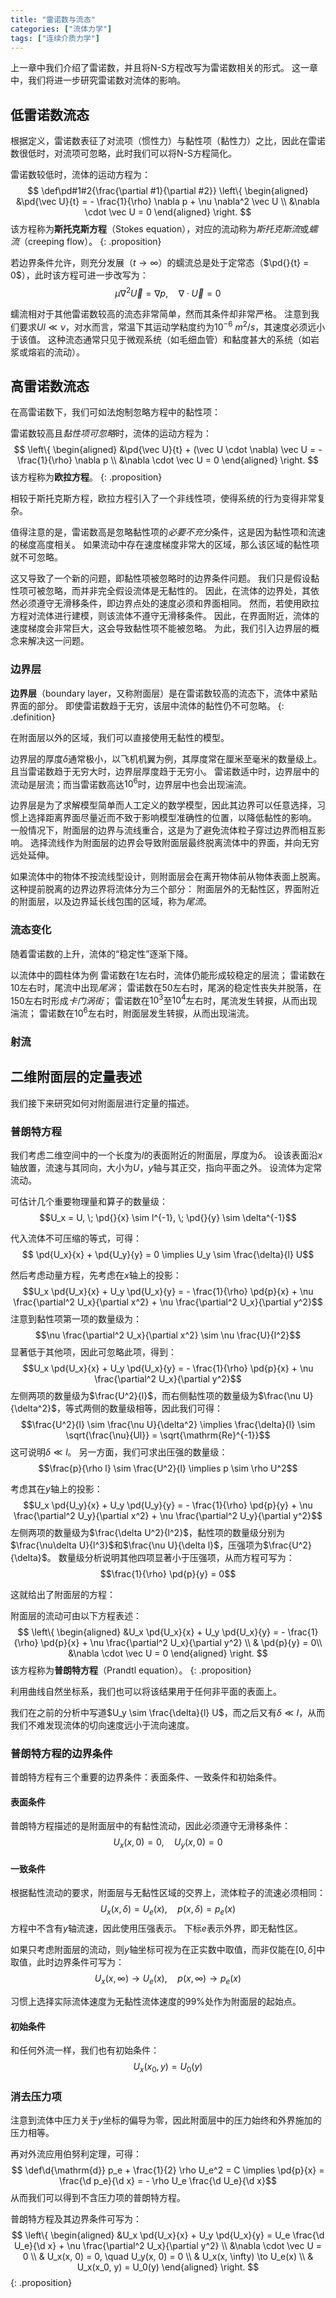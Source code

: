 ```yaml
---
title: "雷诺数与流态"
categories: ["流体力学"]
tags: ["连续介质力学"]
---
```


上一章中我们介绍了雷诺数，并且将N-S方程改写为雷诺数相关的形式。
这一章中，我们将进一步研究雷诺数对流体的影响。

## 低雷诺数流态

根据定义，雷诺数表征了对流项（惯性力）与黏性项（黏性力）之比，因此在雷诺数很低时，对流项可忽略，此时我们可以将N-S方程简化。

雷诺数较低时，流体的运动方程为：
$$
\def\pd#1#2{\frac{\partial #1}{\partial #2}}
\left\{
    \begin{aligned}
    &\pd{\vec U}{t} = - \frac{1}{\rho} \nabla p + \nu \nabla^2 \vec U \\
    &\nabla \cdot \vec U = 0
    \end{aligned}
\right.
$$
该方程称为**斯托克斯方程**（Stokes equation），对应的流动称为*斯托克斯流*或*蠕流*（creeping flow）。
{: .proposition}

若边界条件允许，则充分发展（$t \to \infty$）的蠕流总是处于定常态（$\pd{}{t} = 0$），此时该方程可进一步改写为：
$$\mu \nabla^2 \vec U = \nabla p, \quad \nabla \cdot \vec U = 0$$

蠕流相对于其他雷诺数较高的流态非常简单，然而其条件却非常严格。
注意到我们要求$Ul \ll \nu$，对水而言，常温下其运动学粘度约为$10^{-6}\ m^2/s$，其速度必须远小于该值。
这种流态通常只见于微观系统（如毛细血管）和黏度甚大的系统（如岩浆或熔岩的流动）。

## 高雷诺数流态

在高雷诺数下，我们可如法炮制忽略方程中的黏性项：

雷诺数较高且*黏性项可忽略*时，流体的运动方程为：
$$
\left\{
    \begin{aligned}
    &\pd{\vec U}{t} + (\vec U \cdot \nabla) \vec U = - \frac{1}{\rho} \nabla p \\
    &\nabla \cdot \vec U = 0
    \end{aligned}
\right.
$$
该方程称为**欧拉方程**。
{: .proposition}

相较于斯托克斯方程，欧拉方程引入了一个非线性项，使得系统的行为变得非常复杂。

值得注意的是，雷诺数高是忽略黏性项的*必要不充分*条件，这是因为黏性项和流速的梯度高度相关。
如果流动中存在速度梯度非常大的区域，那么该区域的黏性项就不可忽略。

这又导致了一个新的问题，即黏性项被忽略时的边界条件问题。
我们只是假设黏性项可被忽略，而并非完全假设流体是无黏性的。
因此，在流体的边界处，其依然必须遵守无滑移条件，即边界点处的速度必须和界面相同。
然而，若使用欧拉方程对流体进行建模，则该流体不遵守无滑移条件。
因此，在界面附近，流体的速度梯度会非常巨大，这会导致黏性项不能被忽略。
为此，我们引入边界层的概念来解决这一问题。

### 边界层

**边界层**（boundary layer，又称附面层）是在雷诺数较高的流态下，流体中紧贴界面的部分。
即使雷诺数趋于无穷，该层中流体的黏性仍不可忽略。
{: .definition}

在附面层以外的区域，我们可以直接使用无黏性的模型。

边界层的厚度$\delta$通常极小，以飞机机翼为例，其厚度常在厘米至毫米的数量级上。
且当雷诺数趋于无穷大时，边界层厚度趋于无穷小。
雷诺数适中时，边界层中的流动是层流；而当雷诺数高达$10^6$时，边界层中也会出现湍流。

边界层是为了求解模型简单而人工定义的数学模型，因此其边界可以任意选择，习惯上选择距离界面尽量近而不致于影响模型准确性的位置，以降低黏性的影响。
一般情况下，附面层的边界与流线重合，这是为了避免流体粒子穿过边界而相互影响。
选择流线作为附面层的边界会导致附面层最终脱离流体中的界面，并向无穷远处延伸。

如果流体中的物体不按流线型设计，则附面层会在离开物体前从物体表面上脱离。
这种提前脱离的边界边界将流体分为三个部分：
附面层外的无黏性区，界面附近的附面层，以及边界延长线包围的区域，称为*尾流*。

### 流态变化

随着雷诺数的上升，流体的“稳定性”逐渐下降。

以流体中的圆柱体为例
雷诺数在$1$左右时，流体仍能形成较稳定的层流；
雷诺数在$10$左右时，尾流中出现*尾涡*；
雷诺数在$50$左右时，尾涡的稳定性丧失并脱落，在$150$左右时形成*卡门涡街*；
雷诺数在$10^3$至$10^4$左右时，尾流发生转捩，从而出现湍流；
雷诺数在$10^6$左右时，附面层发生转捩，从而出现湍流。

### 射流

## 二维附面层的定量表述

我们接下来研究如何对附面层进行定量的描述。

### 普朗特方程

我们考虑二维空间中的一个长度为$l$的表面附近的附面层，厚度为$\delta$。
设该表面沿$x$轴放置，流速与其同向，大小为$U$，$y$轴与其正交，指向平面之外。
设流体为定常流动。

可估计几个重要物理量和算子的数量级：
$$U_x = U, \; \pd{}{x} \sim l^{-1}, \; \pd{}{y} \sim \delta^{-1}$$

代入流体不可压缩的等式，可得：
$$ \pd{U_x}{x} + \pd{U_y}{y} = 0 \implies U_y \sim \frac{\delta}{l} U$$

然后考虑动量方程，先考虑在$x$轴上的投影：
$$U_x \pd{U_x}{x} + U_y \pd{U_x}{y} = - \frac{1}{\rho} \pd{p}{x} + \nu \frac{\partial^2 U_x}{\partial x^2} + \nu \frac{\partial^2 U_x}{\partial y^2}$$
注意到黏性项第一项的数量级为：
$$\nu \frac{\partial^2 U_x}{\partial x^2} \sim \nu \frac{U}{l^2}$$
显著低于其他项，因此可忽略此项，得到：
$$U_x \pd{U_x}{x} + U_y \pd{U_x}{y} = - \frac{1}{\rho} \pd{p}{x} + \nu \frac{\partial^2 U_x}{\partial y^2}$$
左侧两项的数量级为$\frac{U^2}{l}$，而右侧黏性项的数量级为$\frac{\nu U}{\delta^2}$，等式两侧的数量级相等，因此我们可得：
$$\frac{U^2}{l} \sim \frac{\nu U}{\delta^2} \implies \frac{\delta}{l} \sim \sqrt{\frac{\nu}{Ul}} = \sqrt{\mathrm{Re}^{-1}}$$
这可说明$\delta \ll l$。
另一方面，我们可求出压强的数量级：
$$\frac{p}{\rho l} \sim \frac{U^2}{l} \implies p \sim \rho U^2$$

考虑其在$y$轴上的投影：
$$U_x \pd{U_y}{x} + U_y \pd{U_y}{y} = - \frac{1}{\rho} \pd{p}{y} + \nu \frac{\partial^2 U_y}{\partial x^2} + \nu \frac{\partial^2 U_y}{\partial y^2}$$
左侧两项的数量级为$\frac{\delta U^2}{l^2}$，黏性项的数量级分别为$\frac{\nu\delta U}{l^3}$和$\frac{\nu U}{\delta l}$，压强项为$\frac{U^2}{\delta}$。
数量级分析说明其他四项显著小于压强项，从而方程可写为：
$$\frac{1}{\rho} \pd{p}{y} = 0$$

这就给出了附面层的方程：

附面层的流动可由以下方程表述：
$$
\left\{
    \begin{aligned}
    &U_x \pd{U_x}{x} + U_y \pd{U_x}{y} = - \frac{1}{\rho} \pd{p}{x} + \nu \frac{\partial^2 U_x}{\partial y^2} \\
    & \pd{p}{y} = 0\\
    &\nabla \cdot \vec U = 0
    \end{aligned}
\right.
$$
该方程称为**普朗特方程**（Prandtl equation）。
{: .proposition}

利用曲线自然坐标系，我们也可以将该结果用于任何非平面的表面上。

我们在之前的分析中写道$U_y \sim \frac{\delta}{l} U$，而之后又有$\delta \ll l$，从而我们不难发现流体的切向速度远小于流向速度。

### 普朗特方程的边界条件

普朗特方程有三个重要的边界条件：表面条件、一致条件和初始条件。

#### 表面条件

普朗特方程描述的是附面层中的有黏性流动，因此必须遵守无滑移条件：
$$U_x(x, 0) = 0,\quad U_y(x, 0) = 0$$

#### 一致条件

根据黏性流动的要求，附面层与无黏性区域的交界上，流体粒子的流速必须相同：
$$U_x(x, \delta) = U_e(x), \quad p(x, \delta) = p_e(x)$$
方程中不含有$y$轴流速，因此使用压强表示。
下标$e$表示外界，即无黏性区。

如果只考虑附面层的流动，则$y$轴坐标可视为在正实数中取值，而非仅能在$[0, \delta]$中取值，此时边界条件可写为：
$$U_x(x, \infty) \to U_e(x), \quad p(x, \infty) \to p_e(x)$$

习惯上选择实际流体速度为无黏性流体速度的$99\%$处作为附面层的起始点。

#### 初始条件

和任何外流一样，我们也有初始条件：
$$U_x(x_0, y) = U_0(y)$$

### 消去压力项

注意到流体中压力关于$y$坐标的偏导为零，因此附面层中的压力始终和外界施加的压力相等。

再对外流应用伯努利定理，可得：
$$
\def\d{\mathrm{d}}
p_e + \frac{1}{2} \rho U_e^2 = C \implies \pd{p}{x} = \frac{\d p_e}{\d x} = - \rho U_e \frac{\d U_e}{\d x}$$
从而我们可以得到不含压力项的普朗特方程。

普朗特方程及其边界条件可写为：
$$
\left\{
    \begin{aligned}
    &U_x \pd{U_x}{x} + U_y \pd{U_x}{y} = U_e \frac{\d U_e}{\d x} + \nu \frac{\partial^2 U_x}{\partial y^2} \\
    &\nabla \cdot \vec U = 0 \\
    & U_x(x, 0) = 0, \quad U_y(x, 0) = 0 \\
    & U_x(x, \infty) \to U_e(x) \\
    & U_x(x_0, y) = U_0(y)
    \end{aligned}
\right.
$$
{: .proposition}

